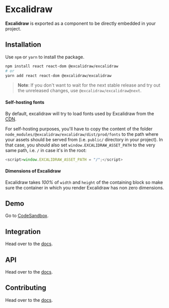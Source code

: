 # Excalidraw

**Excalidraw** is exported as a component to be directly embedded in your project.

## Installation

Use `npm` or `yarn` to install the package.

```bash
npm install react react-dom @excalidraw/excalidraw
# or
yarn add react react-dom @excalidraw/excalidraw
```

> **Note**: If you don't want to wait for the next stable release and try out the unreleased changes, use `@excalidraw/excalidraw@next`.

#### Self-hosting fonts

By default, excalidraw will try to load fonts used by Excalidraw from the [CDN](https://esm.run/@excalidraw/excalidraw/dist/prod).

For self-hosting purposes, you'll have to copy the content of the folder `node_modules/@excalidraw/excalidraw/dist/prod/fonts` to the path where your assets should be served from (i.e. `public/` directory in your project). In that case, you should also set `window.EXCALIDRAW_ASSET_PATH` to the very same path, i.e. `/` in case it's in the root:

```js
<script>window.EXCALIDRAW_ASSET_PATH = "/";</script>
```

#### Dimensions of Excalidraw

Excalidraw takes _100%_ of `width` and `height` of the containing block so make sure the container in which you render Excalidraw has non zero dimensions.

## Demo

<!-- // TODO_V18: temp -->
Go to [CodeSandbox](https://codesandbox.io/p/sandbox/github/excalidraw/excalidraw/tree/mrazator/release-v18/examples/with-script-in-browser).

## Integration

Head over to the [docs](https://docs.excalidraw.com/docs/@excalidraw/excalidraw/integration).

## API

Head over to the [docs](https://docs.excalidraw.com/docs/@excalidraw/excalidraw/api).

## Contributing

Head over to the [docs](https://docs.excalidraw.com/docs/@excalidraw/excalidraw/contributing).
